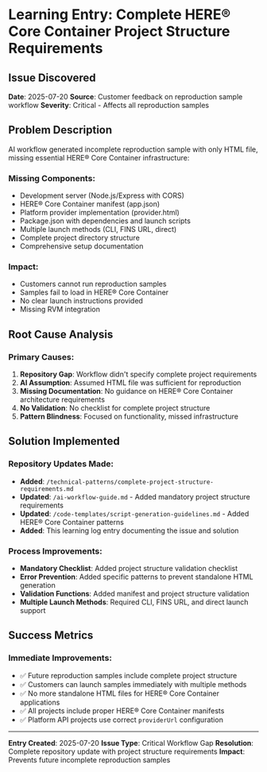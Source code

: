 # Learning Entry: Complete HERE® Core Container Project Structure Requirements

## Issue Discovered
**Date**: 2025-07-20
**Source**: Customer feedback on reproduction sample workflow
**Severity**: Critical - Affects all reproduction samples

## Problem Description
AI workflow generated incomplete reproduction sample with only HTML file, missing essential HERE® Core Container infrastructure:

### Missing Components:
- Development server (Node.js/Express with CORS)
- HERE® Core Container manifest (app.json)
- Platform provider implementation (provider.html)
- Package.json with dependencies and launch scripts
- Multiple launch methods (CLI, FINS URL, direct)
- Complete project directory structure
- Comprehensive setup documentation

### Impact:
- Customers cannot run reproduction samples
- Samples fail to load in HERE® Core Container
- No clear launch instructions provided
- Missing RVM integration

## Root Cause Analysis

### Primary Causes:
1. **Repository Gap**: Workflow didn't specify complete project requirements
2. **AI Assumption**: Assumed HTML file was sufficient for reproduction
3. **Missing Documentation**: No guidance on HERE® Core Container architecture requirements
4. **No Validation**: No checklist for complete project structure
5. **Pattern Blindness**: Focused on functionality, missed infrastructure

## Solution Implemented

### Repository Updates Made:
- **Added**: `/technical-patterns/complete-project-structure-requirements.md`
- **Updated**: `/ai-workflow-guide.md` - Added mandatory project structure requirements
- **Updated**: `/code-templates/script-generation-guidelines.md` - Added HERE® Core Container patterns
- **Added**: This learning log entry documenting the issue and solution

### Process Improvements:
- **Mandatory Checklist**: Added project structure validation checklist
- **Error Prevention**: Added specific patterns to prevent standalone HTML generation
- **Validation Functions**: Added manifest and project structure validation
- **Multiple Launch Methods**: Required CLI, FINS URL, and direct launch support

## Success Metrics

### Immediate Improvements:
- ✅ Future reproduction samples include complete project structure
- ✅ Customers can launch samples immediately with multiple methods
- ✅ No more standalone HTML files for HERE® Core Container applications
- ✅ All projects include proper HERE® Core Container manifests
- ✅ Platform API projects use correct `providerUrl` configuration

---

**Entry Created**: 2025-07-20
**Issue Type**: Critical Workflow Gap
**Resolution**: Complete repository update with project structure requirements
**Impact**: Prevents future incomplete reproduction samples

